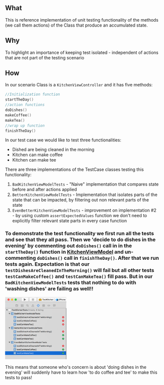 ## What
This is reference implementation of unit testing functionality of the methods (we call them actions) of the Class that produce an accumulated state.
## Why 
To highlight an importance of keeping test isolated - independent of actions that are not part of the testing scenario  
## How
In our scenario Class is a `KitchenViewController` and it has five methods:
```Swift
//Initialization function
startTheDay() 
//action functions
doDishes()
makeCoffee()
makeTea()
//wrap up function
finishTheDay() 
```
In our test case we would like to test three functionalities:
- Dished are being cleaned in the morning
- Kitchen can make coffee
- Kitchen can make tee

There are three implementations of the TestCase classes testing this functionality:
1. `BadKitchenViewModelTests` - "Naive" implementation that compares state before and after actions applied
2. `BetterKitchenViewModelTests` - Implementation that isolates parts of the state that can be impacted, by filtering out non relevant parts of the state
3. `EvenBetterKitchenViewModelTests` - improvement on implementation #2 - by using custom `assertExpectedValues` function we don't need to explicitly filter relevant state parts in every case function

### To demonstrate the test functionality we first run all the tests and see that they all pass. Then we 'decide to do dishes in the evening' by commenting out `doDishes()` call in in the `startTheDay()` function in [KitchenViewModel](Source/TestKitchen/KitchenViewModel.swift#L18) and un-commenting `doDishes()` call in `finishTheDay()`. After that we run tests again. Expectation is that our `testDishesAreCleanedInTheMorning()` will fail but all other tests `testCanMakeCoffee()` and `testCanMakeTea()` fill pass. But in our `BadKitchenViewModelTests` tests that nothing to do with 'washing dishes' are failing as well!! 

<img src="Images/FailingTests.png" alt="Drawing" style="width: 200px;"/>

This  means that someone who's concern is about 'doing dishes in the evening' will suddenly have to learn how 'to do coffee and tee' to make this tests to pass! 


 